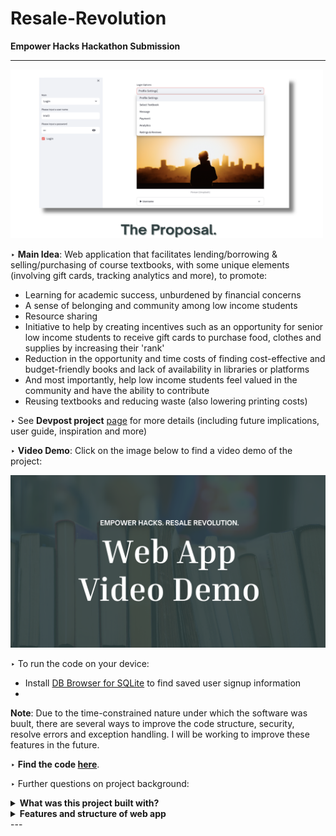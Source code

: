 # Resale-Revolution
**Empower Hacks Hackathon Submission** 

--- 
<img src="Images/thumbnail.png" width="500" height="270" />

‣ **Main Idea**: Web application that facilitates lending/borrowing & selling/purchasing of course textbooks, with some unique elements (involving gift cards, tracking analytics and more), to promote: 
- Learning for academic success, unburdened by financial concerns <br>
- A sense of belonging and community among low income students <br>
- Resource sharing <br>
- Initiative to help by creating incentives such as an opportunity for senior low income students to receive gift cards to purchase food, clothes and supplies by increasing their 'rank' <br>
- Reduction in the opportunity and time costs of finding cost-effective and budget-friendly books and lack of availability in libraries or platforms <br>
- And most importantly, help low income students feel valued in the community and have the ability to contribute <br>
- Reusing textbooks and reducing waste (also lowering printing costs) <br>

‣ See **Devpost project** [page](https://devpost.com/software/resale-revolution) for more details (including future implications, user guide, inspiration and more)

‣ **Video Demo**: Click on the image below to find a video demo of the project: 

[![Image of Video Demo Page](Images/videodemo_thumbnail.png)](https://youtu.be/M8Gl508-fq4) 

‣ To run the code on your device:  
- Install [DB Browser for SQLite](https://sqlitebrowser.org/) to find saved user signup information
-  

**Note**: Due to the time-constrained nature under which the software was buult, there are several ways to improve the code structure, security, resolve errors and exception handling. I will be working to improve these features in the future. 

‣ **Find the code [here](empower_hacks_code.py)**. 

‣ Further questions on project background: <br/> 

<details close>
<summary><b>What was this project built with?</b></summary>
<br>
- Coded from scratch and primarily used Python and Streamlit. 
<br>
- Some packages used include numpy, pandas, matplotlib (and others such as time and random). Used SQLite to build a database to store user signup information and use it on other pages in the web app. 
<br>
- Also used the os module as part of this. Incorporated a bit of HTML to make a few changes to the default structure. 
<br>
- Started with a basic web app structure and then added further details. Coded in Visual Code.  
</details>

<details close>
<summary><b>Features and structure of web app</b></summary>
<br>
- Analytics: Buyers track the number of gift cards sent, their monthly savings by purchasing/borrowing textbooks on the web app, gain accomplishments/badges. Sellers/lenders track the number of books loaned/sold, receive badges and ranks (eg: for affordability, lending periods, textbook condition). Both can find out how many they lives were impacted (based on books sold/lent or gift cards sent). Sellers analytics page will be developed. <br>
<br> 
- Select Textbook: (buyer/borrower account) Find textbook matches based on users' backgrounds (eg: university or school and major). Specific seller/lender match after finding appropriate textbooks (textbook match) can be based on similar economic status of a seller/lender and buyer/borrower (the latter will be developed). Obtain images and features of the selected textbook (including textbook condition) and then make a choice to either buy or borrow it. Option to also send virtual gift cards to sellers/lenders. <br>
<br> 
- Ratings & Reviews: Leave ratings and constructive feedback on the seller's services, contributing to the seller's overall rank. <br>
<br> 
- Message: Message other users about receiving books, meeting times, locations and more. Connect with senior university or school students for support and general help. Create a sense of inclusivity - page will be developed. <br>
<br> 
- Profile Settings & Payments: Find profile details such as financial information and questions answered during signup.  The payments page can include the ability to connect to personal bank accounts, gift card providers and more - payments page will be developed. 
</details>
--- 

